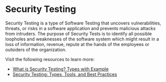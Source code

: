# Security Testing

Security Testing is a type of Software Testing that uncovers vulnerabilities, threats, or risks in a software application and prevents malicious attacks from intruders. The purpose of Security Tests is to identify all possible loopholes and weaknesses of the software system which might result in a loss of information, revenue, repute at the hands of the employees or outsiders of the organization.

Visit the following resources to learn more:

- [What is Security Testing? Types with Example](https://www.guru99.com/what-is-security-testing.html)
- [Security Testing: Types, Tools, and Best Practices](https://brightsec.com/blog/security-testing/)